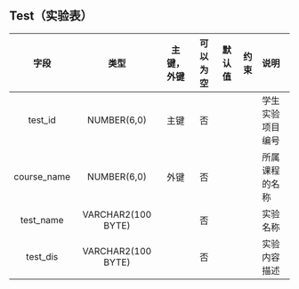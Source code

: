 Test（实验表）
--

|字段|类型|主键，外键|可以为空|默认值|约束|说明|
|:-------:|:-------------:|:------:|:----:|:---:|:----:|:----------|
|test_id|NUMBER(6,0)|主键|否| | | 学生实验项目编号|
|course_name|NUMBER(6,0)|外键|否| | | 所属课程的名称|
|test_name|VARCHAR2(100 BYTE)| |否| | | 实验名称|
|test_dis|VARCHAR2(100 BYTE)| |否| | | 实验内容描述|
